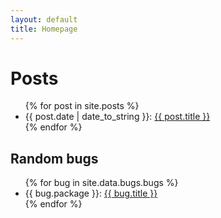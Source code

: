 ```yaml
---
layout: default
title: Homepage
---
```


<h1>Posts</h1>
<ul class="posts">
    {% for post in site.posts %}
    <li><span>{{ post.date | date_to_string }}</span>: <a href="{{ post.url }}" title="{{ post.title }}">{{ post.title }}</a></li>
    {% endfor %}
</ul>

<h2>Random bugs</h2>
<ul class="bugs">
    {% for bug in site.data.bugs.bugs %}
    <li><span>{{ bug.package }}</span>: <a href="{{ bug.url }}" title="{{ bug.title }}">{{ bug.title }}</a></li>
    {% endfor %}
</ul>